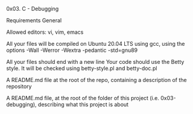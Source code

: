 0x03. C - Debugging

Requirements
General

Allowed editors: vi, vim, emacs

All your files will be compiled on Ubuntu 20.04 LTS using gcc, using the options -Wall -Werror -Wextra -pedantic -std=gnu89

All your files should end with a new line
Your code should use the Betty style. It will be checked using betty-style.pl and betty-doc.pl

A README.md file at the root of the repo, containing a description of the repository

A README.md file, at the root of the folder of this project (i.e. 0x03-debugging), describing what this project is about
